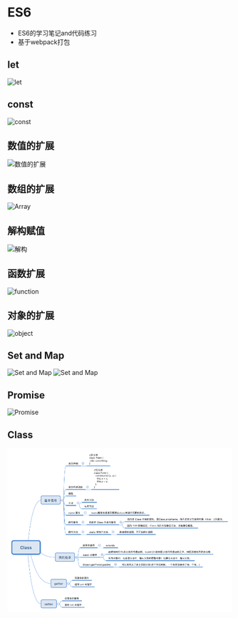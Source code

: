 # ES6    
* ES6的学习笔记and代码练习     
* 基于webpack打包

## let     

![let](https://github.com/SimplyWenjing/ES6/blob/master/Note/let.jpg)    

## const
![const](https://github.com/SimplyWenjing/ES6/blob/master/Note/const.jpg)

## 数值的扩展    
![数值的扩展](https://github.com/SimplyWenjing/ES6/blob/master/Note/number.jpg)

## 数组的扩展
![Array](https://github.com/SimplyWenjing/ES6/blob/master/Note/Array.jpg)

## 解构赋值
![解构](https://github.com/SimplyWenjing/ES6/blob/master/Note/jiegou.jpg)

## 函数扩展
![function](https://github.com/SimplyWenjing/ES6/blob/master/Note/function.jpg)

## 对象的扩展
![object](https://github.com/SimplyWenjing/ES6/blob/master/Note/object.jpg)

## Set and Map
![Set and Map](https://github.com/SimplyWenjing/ES6/blob/master/Note/set.jpg)
![Set and Map](https://github.com/SimplyWenjing/ES6/blob/master/Note/map.jpg)

## Promise
![Promise](https://github.com/SimplyWenjing/ES6/blob/master/Note/promise.jpg)


## Class
![Class](Note/Class.png)



